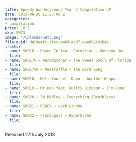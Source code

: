 ```yaml
---
title: Speedy Wunderground Year 3 Compilation LP
date: 2019-06-26 11:23:00 Z
categories:
- compilation
price: 18.5
sku: SWY3
image: "/uploads/SWY3.png"
file-guid: da19e4fc-1fec-446d-a9d7-eae0b2c9164b
tracks:
- name: SW016 – Boxed In feat. Formation – Running Out
  file: 
- name: SW017A – Warmduscher – The Sweet Smell Of Florida
  file: 
- name: SW017AA – Meatraffle – The Bird Song
  file: 
- name: SW018 – Melt Yourself Down – Another Weapon
  file: 
- name: SW019 – Mr Dan feat. Guilty Simpson – I’m Gone
  file: 
- name: SW020 – JW Ridley – Everything (Deathless)
  file: 
- name: SW021 – DEWEY – Loch Linnhe
  file: 
- name: SW022 – Flamingods – Hyperborea
  file: 
---
```


Released 27th July 2018